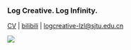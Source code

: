 ### Log Creative. Log Infinity.

[CV](https://logcreative.github.io/LogCreative/resume/resume.pdf) \| [bilibili](https://space.bilibili.com/31271993) \| logcreative-lzl@sjtu.edu.cn

![](https://github-readme-stats.vercel.app/api/top-langs/?username=LogCreative&hide=tcl,verilog,Makefile,Jupyter%20Notebook&langs_count=10&layout=compact)
